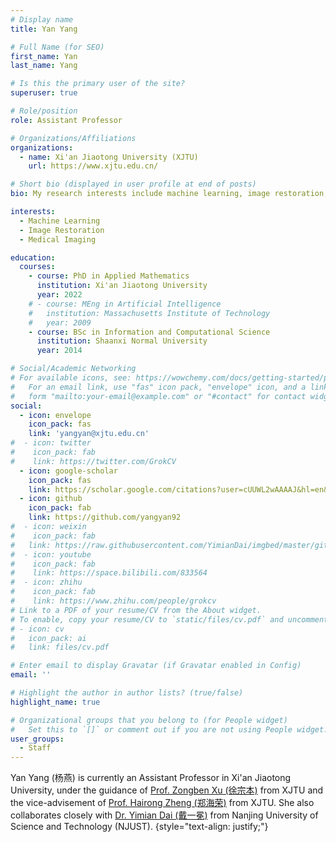 ```yaml
---
# Display name
title: Yan Yang

# Full Name (for SEO)
first_name: Yan
last_name: Yang

# Is this the primary user of the site?
superuser: true

# Role/position
role: Assistant Professor

# Organizations/Affiliations
organizations:
  - name: Xi'an Jiaotong University (XJTU)
    url: https://www.xjtu.edu.cn/

# Short bio (displayed in user profile at end of posts)
bio: My research interests include machine learning, image restoration, and medical imaging.

interests:
  - Machine Learning
  - Image Restoration
  - Medical Imaging

education:
  courses:
    - course: PhD in Applied Mathematics
      institution: Xi'an Jiaotong University
      year: 2022
    # - course: MEng in Artificial Intelligence
    #   institution: Massachusetts Institute of Technology
    #   year: 2009
    - course: BSc in Information and Computational Science
      institution: Shaanxi Normal University
      year: 2014

# Social/Academic Networking
# For available icons, see: https://wowchemy.com/docs/getting-started/page-builder/#icons
#   For an email link, use "fas" icon pack, "envelope" icon, and a link in the
#   form "mailto:your-email@example.com" or "#contact" for contact widget.
social:
  - icon: envelope
    icon_pack: fas
    link: 'yangyan@xjtu.edu.cn'
#  - icon: twitter
#    icon_pack: fab
#    link: https://twitter.com/GrokCV
  - icon: google-scholar
    icon_pack: fas
    link: https://scholar.google.com/citations?user=cUUWL2wAAAAJ&hl=en&oi=sra
  - icon: github
    icon_pack: fab
    link: https://github.com/yangyan92
#  - icon: weixin
#    icon_pack: fab
#   link: https://raw.githubusercontent.com/YimianDai/imgbed/master/github/wechat.JPG
#  - icon: youtube
#    icon_pack: fab
#    link: https://space.bilibili.com/833564
#  - icon: zhihu
#    icon_pack: fab
#    link: https://www.zhihu.com/people/grokcv
# Link to a PDF of your resume/CV from the About widget.
# To enable, copy your resume/CV to `static/files/cv.pdf` and uncomment the lines below.
# - icon: cv
#   icon_pack: ai
#   link: files/cv.pdf

# Enter email to display Gravatar (if Gravatar enabled in Config)
email: ''

# Highlight the author in author lists? (true/false)
highlight_name: true

# Organizational groups that you belong to (for People widget)
#   Set this to `[]` or comment out if you are not using People widget.
user_groups:
  - Staff
---
```


Yan Yang (杨燕) is currently an Assistant Professor in Xi'an Jiaotong University, under the guidance of [Prof. Zongben Xu (徐宗本)](https://gr.xjtu.edu.cn/en/web/zbxucn) from XJTU and the vice-advisement of [Prof. Hairong Zheng (郑海荣)](https://lauterbur.siat.ac.cn/kydw/zyjy/info/2023/483.html) from XJTU. She also collaborates closely with [Dr. Yimian Dai (戴一冕)](https://scholar.google.com/citations?user=y5Ov6VAAAAAJ) from Nanjing University of Science and Technology (NJUST).
{style="text-align: justify;"}
